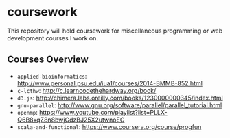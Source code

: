 # coursework

This repository will hold coursework for miscellaneous programming or web development courses I work on.

## Courses Overview

- `applied-bioinformatics`:
  http://www.personal.psu.edu/iua1/courses/2014-BMMB-852.html
- `c-lcthw`: http://c.learncodethehardway.org/book/
- `d3.js`: http://chimera.labs.oreilly.com/books/1230000000345/index.html
- `gnu-parallel`: http://www.gnu.org/software/parallel/parallel_tutorial.html
- `openmp`:
  https://www.youtube.com/playlist?list=PLLX-Q6B8xqZ8n8bwjGdzBJ25X2utwnoEG
- `scala-and-functional`: https://www.coursera.org/course/progfun
